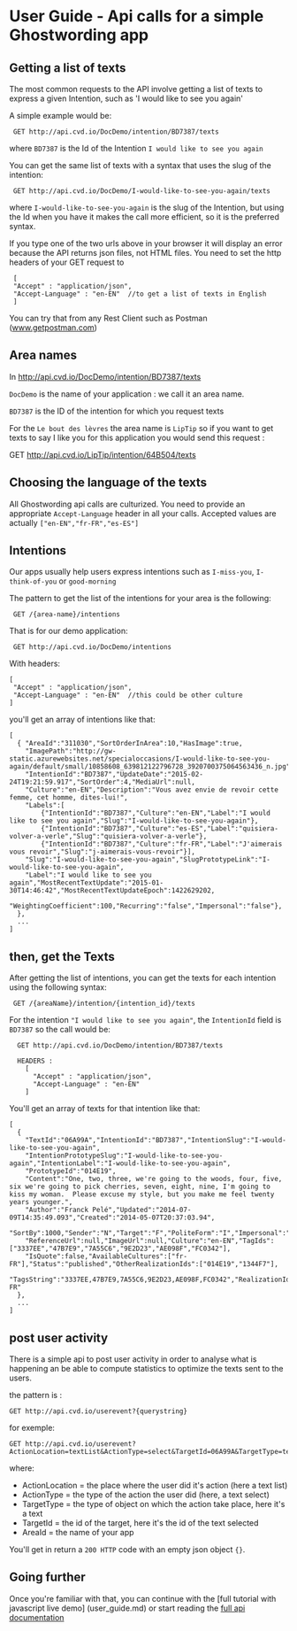 # User Guide - Api calls for a simple Ghostwording app

## Getting a list of texts

The most common requests to the API involve getting a list of texts to express a given Intention, such as 'I would like to see you again'

A simple example would be:
     
     GET http://api.cvd.io/DocDemo/intention/BD7387/texts

where `BD7387` is the Id of the Intention `I would like to see you again`

You can get the same list of texts with a syntax that uses the slug of the intention: 

     GET http://api.cvd.io/DocDemo/I-would-like-to-see-you-again/texts

where `I-would-like-to-see-you-again` is the slug of the Intention, but using the Id when you have it makes the call more efficient, so it is the preferred syntax.

If you type one of the two urls above in your browser it will display an error because the API returns json files, not HTML files. 
You  need to set the http headers of your GET request to

     [
     "Accept" : "application/json",
     "Accept-Language" : "en-EN"  //to get a list of texts in English
     ]

You can try that from any Rest Client such as Postman (www.getpostman.com)

## Area names

In http://api.cvd.io/DocDemo/intention/BD7387/texts

`DocDemo` is the name of your application : we call it an area name.

`BD7387` is the ID of the intention for which you request texts

For the `Le bout des lèvres` the area name is `LipTip` so if you want to get texts to say I like you for this application you would send this request :

GET http://api.cvd.io/LipTip/intention/64B504/texts


## Choosing the language of the texts

All Ghostwording api calls are culturized. You need to provide an appropriate `Accept-Language` header 
in all your calls. Accepted values are actually `["en-EN","fr-FR","es-ES"]`

##  Intentions

Our apps usually help users express intentions such as `I-miss-you`, `I-think-of-you` or `good-morning`

The pattern to get the list of the intentions for your area is the following:

     GET /{area-name}/intentions

That is for our demo application:

     GET http://api.cvd.io/DocDemo/intentions
   
With headers: 

    [
     "Accept" : "application/json",
     "Accept-Language" : "en-EN"  //this could be other culture
    ]

you'll get an array of intentions like that:

    [
      { "AreaId":"311030","SortOrderInArea":10,"HasImage":true,
        "ImagePath":"http://gw-static.azurewebsites.net/specialoccasions/I-would-like-to-see-you-again/default/small/10858608_639812122796728_3920700375064563436_n.jpg",
        "IntentionId":"BD7387","UpdateDate":"2015-02-24T19:21:59.917","SortOrder":4,"MediaUrl":null,
        "Culture":"en-EN","Description":"Vous avez envie de revoir cette femme, cet homme, dites-lui!",
        "Labels":[
            {"IntentionId":"BD7387","Culture":"en-EN","Label":"I would like to see you again","Slug":"I-would-like-to-see-you-again"},
            {"IntentionId":"BD7387","Culture":"es-ES","Label":"quisiera-volver-a-verle","Slug":"quisiera-volver-a-verle"},
            {"IntentionId":"BD7387","Culture":"fr-FR","Label":"J'aimerais vous revoir","Slug":"j-aimerais-vous-revoir"}],
        "Slug":"I-would-like-to-see-you-again","SlugPrototypeLink":"I-would-like-to-see-you-again",
        "Label":"I would like to see you again","MostRecentTextUpdate":"2015-01-30T14:46:42","MostRecentTextUpdateEpoch":1422629202,
        "WeightingCoefficient":100,"Recurring":"false","Impersonal":"false"},
      },  
      ...  
    ]

## then, get the Texts 

After getting the list of intentions, you can  get the texts for each intention using the following syntax:
     
     GET /{areaName}/intention/{intention_id}/texts

For the intention `"I would like to see you again"`, the `IntentionId` field is `BD7387` so the call would  be:


      GET http://api.cvd.io/DocDemo/intention/BD7387/texts
      
      HEADERS :
        [
          "Accept" : "application/json",
          "Accept-Language" : "en-EN" 
        ]

You'll get an array of texts for that intention like that:

    [
      {
        "TextId":"06A99A","IntentionId":"BD7387","IntentionSlug":"I-would-like-to-see-you-again",
        "IntentionPrototypeSlug":"I-would-like-to-see-you-again","IntentionLabel":"I-would-like-to-see-you-again",
        "PrototypeId":"014E19",
        "Content":"One, two, three, we're going to the woods, four, five, six we're going to pick cherries, seven, eight, nine, I'm going to kiss my woman.  Please excuse my style, but you make me feel twenty years younger.",
        "Author":"Franck Pelé","Updated":"2014-07-09T14:35:49.093","Created":"2014-05-07T20:37:03.94",
        "SortBy":1000,"Sender":"N","Target":"F","PoliteForm":"I","Impersonal":"false","Proximity":"I","Abstract":null,
        "ReferenceUrl":null,"ImageUrl":null,"Culture":"en-EN","TagIds":["3337EE","47B7E9","7A55C6","9E2D23","AE098F","FC0342"],
        "IsQuote":false,"AvailableCultures":["fr-FR"],"Status":"published","OtherRealizationIds":["014E19","1344F7"],
        "TagsString":"3337EE,47B7E9,7A55C6,9E2D23,AE098F,FC0342","RealizationIdsString":"014E19,1344F7","CulturesString":"fr-FR"
      },
      ...
    ]

## post user activity

There is a simple api to post user activity in order to analyse what is happening an be able to compute statistics to optimize
the texts sent to the users.

the pattern is :

    GET http://api.cvd.io/userevent?{querystring}
  
for exemple:

    GET http://api.cvd.io/userevent?ActionLocation=textList&ActionType=select&TargetId=06A99A&TargetType=text&areaId=DocDemo

where:

* ActionLocation = the place where the user did it's action (here a text list)
* ActionType = the type of the action the user did (here, a text select)
* TargetType = the type of object on which the action take place, here it's a text
* TargetId = the id of the target, here it's the id of the text selected
* AreaId = the name of your app

You'll get in return a `200 HTTP` code with an empty json object `{}`.


## Going further

Once you're familiar with that, you can continue with the [full tutorial with javascript live demo] (user_guide.md) or 
start reading the [full api documentation](../README.md)
